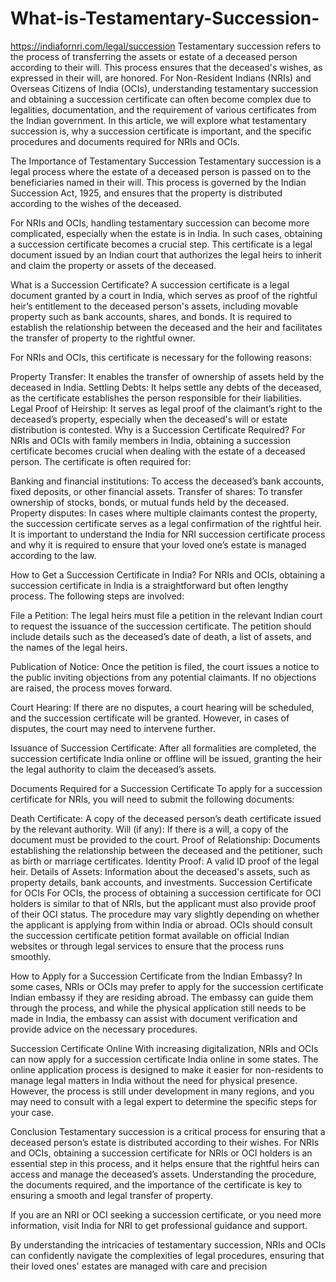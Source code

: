 # What-is-Testamentary-Succession-

https://indiafornri.com/legal/succession
Testamentary succession refers to the process of transferring the assets or estate of a deceased person according to their will. This process ensures that the deceased's wishes, as expressed in their will, are honored. For Non-Resident Indians (NRIs) and Overseas Citizens of India (OCIs), understanding testamentary succession and obtaining a succession certificate can often become complex due to legalities, documentation, and the requirement of various certificates from the Indian government. In this article, we will explore what testamentary succession is, why a succession certificate is important, and the specific procedures and documents required for NRIs and OCIs.

The Importance of Testamentary Succession
Testamentary succession is a legal process where the estate of a deceased person is passed on to the beneficiaries named in their will. This process is governed by the Indian Succession Act, 1925, and ensures that the property is distributed according to the wishes of the deceased.

For NRIs and OCIs, handling testamentary succession can become more complicated, especially when the estate is in India. In such cases, obtaining a succession certificate becomes a crucial step. This certificate is a legal document issued by an Indian court that authorizes the legal heirs to inherit and claim the property or assets of the deceased.

What is a Succession Certificate?
A succession certificate is a legal document granted by a court in India, which serves as proof of the rightful heir’s entitlement to the deceased person's assets, including movable property such as bank accounts, shares, and bonds. It is required to establish the relationship between the deceased and the heir and facilitates the transfer of property to the rightful owner.

For NRIs and OCIs, this certificate is necessary for the following reasons:

Property Transfer: It enables the transfer of ownership of assets held by the deceased in India.
Settling Debts: It helps settle any debts of the deceased, as the certificate establishes the person responsible for their liabilities.
Legal Proof of Heirship: It serves as legal proof of the claimant’s right to the deceased’s property, especially when the deceased's will or estate distribution is contested.
Why is a Succession Certificate Required?
For NRIs and OCIs with family members in India, obtaining a succession certificate becomes crucial when dealing with the estate of a deceased person. The certificate is often required for:

Banking and financial institutions: To access the deceased’s bank accounts, fixed deposits, or other financial assets.
Transfer of shares: To transfer ownership of stocks, bonds, or mutual funds held by the deceased.
Property disputes: In cases where multiple claimants contest the property, the succession certificate serves as a legal confirmation of the rightful heir.
It is important to understand the India for NRI succession certificate process and why it is required to ensure that your loved one’s estate is managed according to the law.

How to Get a Succession Certificate in India?
For NRIs and OCIs, obtaining a succession certificate in India is a straightforward but often lengthy process. The following steps are involved:

File a Petition: The legal heirs must file a petition in the relevant Indian court to request the issuance of the succession certificate. The petition should include details such as the deceased’s date of death, a list of assets, and the names of the legal heirs.

Publication of Notice: Once the petition is filed, the court issues a notice to the public inviting objections from any potential claimants. If no objections are raised, the process moves forward.

Court Hearing: If there are no disputes, a court hearing will be scheduled, and the succession certificate will be granted. However, in cases of disputes, the court may need to intervene further.

Issuance of Succession Certificate: After all formalities are completed, the succession certificate India online or offline will be issued, granting the heir the legal authority to claim the deceased’s assets.

Documents Required for a Succession Certificate
To apply for a succession certificate for NRIs, you will need to submit the following documents:

Death Certificate: A copy of the deceased person’s death certificate issued by the relevant authority.
Will (if any): If there is a will, a copy of the document must be provided to the court.
Proof of Relationship: Documents establishing the relationship between the deceased and the petitioner, such as birth or marriage certificates.
Identity Proof: A valid ID proof of the legal heir.
Details of Assets: Information about the deceased's assets, such as property details, bank accounts, and investments.
Succession Certificate for OCIs
For OCIs, the process of obtaining a succession certificate for OCI holders is similar to that of NRIs, but the applicant must also provide proof of their OCI status. The procedure may vary slightly depending on whether the applicant is applying from within India or abroad. OCIs should consult the succession certificate petition format available on official Indian websites or through legal services to ensure that the process runs smoothly.

How to Apply for a Succession Certificate from the Indian Embassy?
In some cases, NRIs or OCIs may prefer to apply for the succession certificate Indian embassy if they are residing abroad. The embassy can guide them through the process, and while the physical application still needs to be made in India, the embassy can assist with document verification and provide advice on the necessary procedures.

Succession Certificate Online
With increasing digitalization, NRIs and OCIs can now apply for a succession certificate India online in some states. The online application process is designed to make it easier for non-residents to manage legal matters in India without the need for physical presence. However, the process is still under development in many regions, and you may need to consult with a legal expert to determine the specific steps for your case.

Conclusion
Testamentary succession is a critical process for ensuring that a deceased person’s estate is distributed according to their wishes. For NRIs and OCIs, obtaining a succession certificate for NRIs or OCI holders is an essential step in this process, and it helps ensure that the rightful heirs can access and manage the deceased’s assets. Understanding the procedure, the documents required, and the importance of the certificate is key to ensuring a smooth and legal transfer of property.

If you are an NRI or OCI seeking a succession certificate, or you need more information, visit India for NRI to get professional guidance and support.

By understanding the intricacies of testamentary succession, NRIs and OCIs can confidently navigate the complexities of legal procedures, ensuring that their loved ones' estates are managed with care and precision
